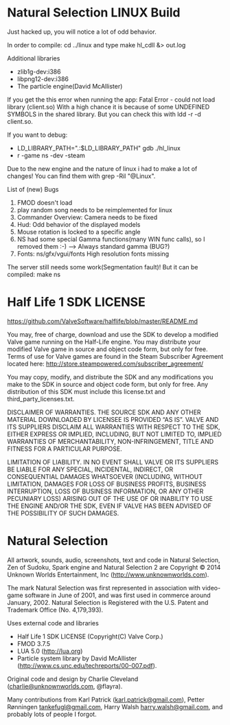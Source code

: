Natural Selection LINUX Build
============================================

Just hacked up, you will notice a lot of odd behavior.

In order to compile: cd ../linux and type make hl_cdll &> out.log

Additional libraries
- zlib1g-dev:i386
- libpng12-dev:i386
- The particle engine(David McAllister)

If you get the this error when running the app: Fatal Error - could not load library (client.so)
With a high chance it is because of some UNDEFINED SYMBOLS in the shared library.
But you can check this with ldd -r -d client.so.

If you want to debug:
- LD_LIBRARY_PATH=".:$LD_LIBRARY_PATH" gdb ./hl_linux
- r -game ns -dev -steam


Due to the new engine and the nature of linux i had to make a lot of changes! You can find them with grep -Ril "@Linux".

List of (new) Bugs

1. FMOD doesn't load
2. play random song needs to be reimplemented for linux
3. Commander Overview: Camera needs to be fixed
4. Hud: Odd behavior of the displayed models
5. Mouse rotation is locked to a specific angle
6. NS had some special Gamma functions(many WIN func calls), so I removed them :-) --> Always standard gamma (BUG?)
7. Fonts: ns/gfx/vgui/fonts High resolution fonts missing


The server still needs some work(Segmentation fault)! But it can be compiled: make ns

Half Life 1 SDK LICENSE
=======================

https://github.com/ValveSoftware/halflife/blob/master/README.md

You may, free of charge, download and use the SDK to develop a modified Valve game running on the Half-Life engine. You may distribute your modified Valve game in source and object code form, but only for free. Terms of use for Valve games are found in the Steam Subscriber Agreement located here: http://store.steampowered.com/subscriber_agreement/

You may copy, modify, and distribute the SDK and any modifications you make to the SDK in source and object code form, but only for free. Any distribution of this SDK must include this license.txt and third_party_licenses.txt.

DISCLAIMER OF WARRANTIES. THE SOURCE SDK AND ANY OTHER MATERIAL DOWNLOADED BY LICENSEE IS PROVIDED “AS IS”. VALVE AND ITS SUPPLIERS DISCLAIM ALL WARRANTIES WITH RESPECT TO THE SDK, EITHER EXPRESS OR IMPLIED, INCLUDING, BUT NOT LIMITED TO, IMPLIED WARRANTIES OF MERCHANTABILITY, NON-INFRINGEMENT, TITLE AND FITNESS FOR A PARTICULAR PURPOSE.

LIMITATION OF LIABILITY. IN NO EVENT SHALL VALVE OR ITS SUPPLIERS BE LIABLE FOR ANY SPECIAL, INCIDENTAL, INDIRECT, OR CONSEQUENTIAL DAMAGES WHATSOEVER (INCLUDING, WITHOUT LIMITATION, DAMAGES FOR LOSS OF BUSINESS PROFITS, BUSINESS INTERRUPTION, LOSS OF BUSINESS INFORMATION, OR ANY OTHER PECUNIARY LOSS) ARISING OUT OF THE USE OF OR INABILITY TO USE THE ENGINE AND/OR THE SDK, EVEN IF VALVE HAS BEEN ADVISED OF THE POSSIBILITY OF SUCH DAMAGES.

Natural Selection
=================

All artwork, sounds, audio, screenshots, text and code in Natural Selection, Zen of Sudoku, Spark engine and Natural Selection 2 are Copyright © 2014 Unknown Worlds Entertainment, Inc (http://www.unknownworlds.com).

The mark Natural Selection was first represented in association with video-game software in June of 2001, and was first used in commerce around January, 2002. Natural Selection is Registered with the U.S. Patent and Trademark Office (No. 4,179,393).

Uses external code and libraries
- Half Life 1 SDK LICENSE (Copyright(C) Valve Corp.)
- FMOD 3.7.5
- LUA 5.0 (http://lua.org)
- Particle system library by David McAllister (http://www.cs.unc.edu/techreports/00-007.pdf).

Original code and design by Charlie Cleveland (charlie@unknownworlds.com, @flayra).

Many contributions from Karl Patrick (karl.patrick@gmail.com), Petter Rønningen <tankefugl@gmail.com>, Harry Walsh <harry.walsh@gmail.com>, and probably lots of people I forgot.

